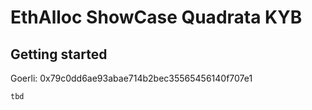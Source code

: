 # EthAlloc ShowCase Quadrata KYB


## Getting started

Goerli: 0x79c0dd6ae93abae714b2bec35565456140f707e1

```
tbd
```